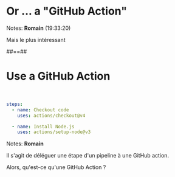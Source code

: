 <!-- .slide: class="transition sfeir-bg-red" -->

# Or ... a "GitHub Action"

Notes: **Romain** (19:33:20)

Mais le plus intéressant

##==##
<!-- .slide: class="with-code" -->
# Use a GitHub Action
<br>

```yaml
steps:
  - name: Checkout code
    uses: actions/checkout@v4

  - name: Install Node.js
    uses: actions/setup-node@v3
```
<!-- .element: class="big-code" -->

Notes: **Romain**

Il s'agit de déléguer une étape d'un pipeline à une GitHub action.

Alors, qu'est-ce qu'une GitHub Action ?
